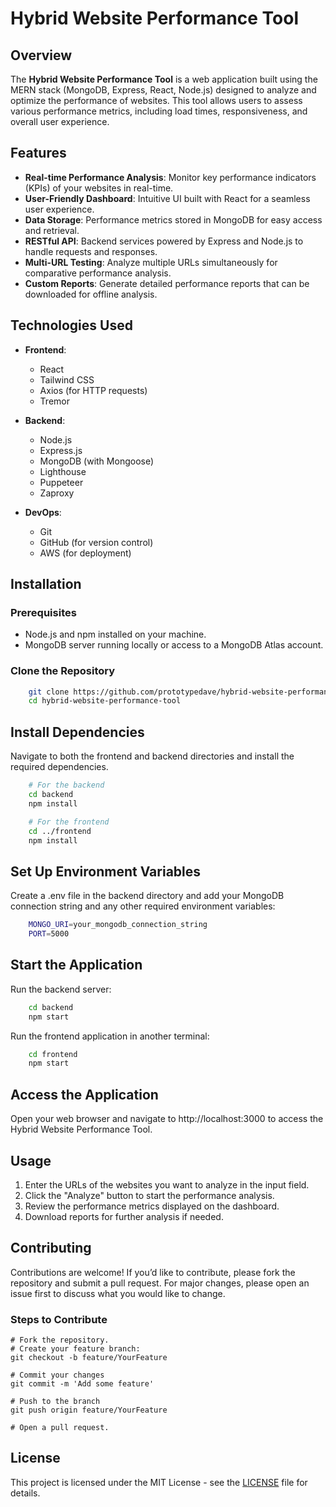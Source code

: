 # Hybrid Website Performance Tool

## Overview

The **Hybrid Website Performance Tool** is a web application built using the MERN stack (MongoDB, Express, React, Node.js) designed to analyze and optimize the performance of websites. This tool allows users to assess various performance metrics, including load times, responsiveness, and overall user experience.

## Features

- **Real-time Performance Analysis**: Monitor key performance indicators (KPIs) of your websites in real-time.
- **User-Friendly Dashboard**: Intuitive UI built with React for a seamless user experience.
- **Data Storage**: Performance metrics stored in MongoDB for easy access and retrieval.
- **RESTful API**: Backend services powered by Express and Node.js to handle requests and responses.
- **Multi-URL Testing**: Analyze multiple URLs simultaneously for comparative performance analysis.
- **Custom Reports**: Generate detailed performance reports that can be downloaded for offline analysis.

## Technologies Used

- **Frontend**: 
  - React
  - Tailwind CSS
  - Axios (for HTTP requests)
  - Tremor
  
- **Backend**: 
  - Node.js
  - Express.js
  - MongoDB (with Mongoose)
  - Lighthouse
  - Puppeteer
  - Zaproxy

- **DevOps**:
  - Git
  - GitHub (for version control)
  - AWS (for deployment)

## Installation

### Prerequisites

- Node.js and npm installed on your machine.
- MongoDB server running locally or access to a MongoDB Atlas account.

### Clone the Repository
    
```bash
    git clone https://github.com/prototypedave/hybrid-website-performance-tool.git
    cd hybrid-website-performance-tool
```

## Install Dependencies

Navigate to both the frontend and backend directories and install the required dependencies.

```bash
    # For the backend
    cd backend
    npm install

    # For the frontend
    cd ../frontend
    npm install
```

## Set Up Environment Variables

Create a .env file in the backend directory and add your MongoDB connection string and any other required environment variables:

```bash
    MONGO_URI=your_mongodb_connection_string
    PORT=5000
```

## Start the Application

Run the backend server:

```bash
    cd backend
    npm start
```

Run the frontend application in another terminal:

```bash
    cd frontend
    npm start
```

## Access the Application

Open your web browser and navigate to http://localhost:3000 to access the Hybrid Website Performance Tool.

## Usage

   1. Enter the URLs of the websites you want to analyze in the input field.
   2. Click the "Analyze" button to start the performance analysis.
   3. Review the performance metrics displayed on the dashboard.
   4. Download reports for further analysis if needed.

## Contributing

Contributions are welcome! If you’d like to contribute, please fork the repository and submit a pull request. For major changes, please open an issue first to discuss what you would like to change.

### Steps to Contribute

    # Fork the repository.
    # Create your feature branch:
    git checkout -b feature/YourFeature
    
    # Commit your changes
    git commit -m 'Add some feature'

    # Push to the branch
    git push origin feature/YourFeature

    # Open a pull request.

## License

This project is licensed under the MIT License - see the [LICENSE](https://opensource.org/license/mit) file for details.